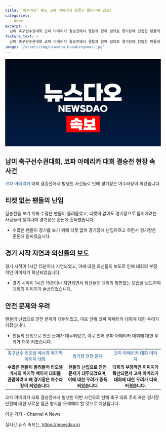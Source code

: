 ```yaml
---
title: ‘아수라장’ 펜스 코파 아메리카 환풍구 들어가며 밀고!
categories:
  - News
excerpt: >
  남미 축구선수권대회 코파 아메리카 결승전에서 경찰과 함께 임의로 경기장에 진입한 팬들의 난입 사고로 경기장이 아수라장이 되었습니다. 수많은 팬들이 메시의 마지막 메이저 대회를 보기 위해 몰려들었고, 티켓 없는 팬들이 경기장 난입을 시도해 경기장 출입구가 붕괴했습니다. 이로 인해 경기 시작이 1시간 15분이나 늦어졌고, 코파 아메리카의 불안한 상황이 나타나며, 우루과이와 콜롬비아 경기에서도 충돌사고가 발생한 것으로 알려졌다.
feature_text: >
  남미 축구선수권대회 코파 아메리카 결승전에서 경찰과 함께 임의로 경기장에 진입한 팬들의 난입 사고로 경기장이 아수라장이 되었습니다. 수많은 팬들이 메시의 마지막 메이저 대회를 보기 위해 몰려들었고, 티켓 없는 팬들이 경기장 난입을 시도해 경기장 출입구가 붕괴했습니다. 이로 인해 경기 시작이 1시간 15분이나 늦어졌고, 코파 아메리카의 불안한 상황이 나타나며, 우루과이와 콜롬비아 경기에서도 충돌사고가 발생한 것으로 알려졌다.
image: '/assets/img/newsdao_breakingnews.jpg'
---
```


<p><img src="/assets/img/newsdao_breakingnews.jpg" alt="flaretime 속보" /></p>

<h2>남미 축구선수권대회, 코파 아메리카 대회 결승전 현장 속 사건</h2>

<p data-ke-size="size16"><span style="color: #1a5490;">코파 아메리카</span> 대회 결승전에서 발생한 사건들로 인해 경기장은 아수라장이 되었습니다.</p>

<h2 data-ke-size="size26">티켓 없는 팬들의 난입</h2>

<p data-ke-size="size16">결승전을 보기 위해 수많은 팬들이 몰려들었고, 티켓이 없어도 경기장으로 들어가려는 사람들이 생겨나며 경기장은 혼돈에 휩싸였습니다.</p>

<ul>
<li>수많은 팬들이 경기를 보기 위해 티켓 없이 경기장에 난입하려고 하면서 경기장은 혼돈에 휩싸였습니다.</li>
</ul>

<h2 data-ke-size="size26">경기 시작 지연과 외신들의 보도</h2>

<p data-ke-size="size16">경기 시작이 1시간 15분이나 지연되었고, 이에 대한 외신들의 보도로 인해 대회의 부정적인 이미지가 확산되었습니다.</p>

<ul>
<li>경기 시작이 1시간 15분이나 지연되면서 외신들은 대회의 형편없는 모습을 보도하여 대회의 이미지가 손상되었습니다.</li>
</ul>

<h2 data-ke-size="size26">안전 문제와 우려</h2>

<p data-ke-size="size16">팬들의 난입으로 안전 문제가 대두되었고, 이로 인해 코파 아메리카 대회에 대한 우려가 커졌습니다.</p>

<ul>
<li>팬들의 난입으로 안전 문제가 대두되었고, 이로 인해 코파 아메리카 대회에 대한 우려가 더욱 커졌습니다.</li>
</ul>

<table>
<tbody>
<tr>
<td style="text-align: center; color: #1a5490;">축구선수 리오넬 메시의 마지막 메이저 대회</td>
<td style="text-align: center; color: #1a5490;">경기장 안전 문제</td>
<td style="text-align: center; color: #1a5490;">코파 아메리카 대회 이미지</td>
</tr>
<tr>
<td style="text-align: center; height: 17px;"><b>수많은 팬들이 몰려들어 리오넬 메시의 마지막 메이저 대회를 관람하려고 해 경기장은 아수라장이 되었습니다.</b></td>
<td style="text-align: center; height: 17px;"><b>팬들의 난입으로 안전 문제가 대두되었으며, 이에 대한 우려가 증폭되었습니다.</b></td>
<td style="text-align: center; height: 17px;"><b>대회의 부정적인 이미지가 확산되면서 코파 아메리카 대회에 대한 우려가 더욱 커졌습니다.</b></td>
</tr>
</tbody>
</table>

<p data-ke-size="size16">코파 아메리카 대회 결승전에서 발생한 이번 사건으로 인해 축구 대회 주최 측은 경기장 안전에 대한 새로운 접근 방식을 모색해야 할 것으로 예상됩니다.</p>

<p data-ke-size="size16">이솔 기자 - Channel A News</p>

<p data-ke-size="size16"></p>
실시간 뉴스 속보는, <a href="https://newsdao.kr" rel="dofollow">https://newsdao.kr</a>


